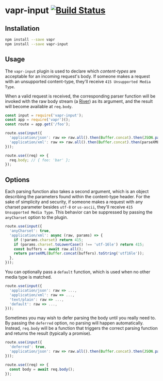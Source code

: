 # vapr-input [![Build Status](https://travis-ci.org/JoshuaWise/vapr-input.svg?branch=master)](https://travis-ci.org/JoshuaWise/vapr-input)

## Installation

```bash
npm install --save vapr
npm install --save vapr-input
```

## Usage

The `vapr-input` plugin is used to declare which *content-types* are acceptable for an incoming request's body. If someone makes a request with an unsupported content-type, they'll receive `415 Unsupported Media Type`.

When a valid request is received, the corresponding parser function will be invoked with the raw body stream (a [River](https://github.com/JoshuaWise/vapr#modern-async-tooling)) as its argument, and the result will become available at `req.body`.

```js
const input = require('vapr-input');
const app = require('vapr')();
const route = app.get('/foo');

route.use(input({
  'application/json': raw => raw.all().then(Buffer.concat).then(JSON.parse),
  'application/xml': raw => raw.all().then(Buffer.concat).then(parseXML),
}));

route.use((req) => {
  req.body; // { foo: 'bar' };
});
```

## Options

Each parsing function also takes a second argument, which is an object describing the parameters found within the content-type header. For the sake of simplicity and security, if someone makes a request with any charset parameter besides `utf-8` or `us-ascii`, they'll receive `415 Unsupported Media Type`. This behavior can be suppressed by passing the `anyCharset` option to the plugin.

```js
route.use(input({
  'anyCharset': true,
  'application/xml': async (raw, params) => {
    if (!params.charset) return 415;
    if (params.charset.toLowerCase() !== 'utf-16le') return 415;
    const buffers = await raw.all();
    return parseXML(Buffer.concat(buffers).toString('utf16le'));
  },
}));
```

You can optionally pass a `default` function, which is used when no other media type is matched.

```js
route.use(input({
  'application/json': raw => ...,
  'application/xml': raw => ...,
  'text/plain': raw => ...,
  'default': raw => ...,
}));
```

Sometimes you may wish to defer parsing the body until you really need to. By passing the `deferred` option, no parsing will happen automatically. Instead, `req.body` will be a function that triggers the correct parsing function and returns the result (typically a promise).

```js
route.use(input({
  'deferred': true,
  'application/json': raw => raw.all().then(Buffer.concat).then(JSON.parse),
}));

route.use((req) => {
  const body = await req.body();
});
```
